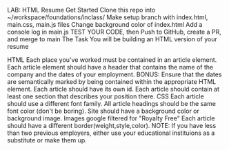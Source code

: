 LAB: HTML Resume
Get Started
Clone this repo into ~/workspace/foundations/inclass/
Make setup branch with index.html, main.css, main.js files
Change background color of index.html
Add a console log in main.js
TEST YOUR CODE, then Push to GitHub, create a PR, and merge to main
The Task
You will be building an HTML version of your resume

HTML
Each place you've worked must be contained in an article element.
Each article element should have a header that contains the name of the company and the dates of your employment. BONUS: Ensure that the dates are semantically marked by being contained within the appropriate HTML element.
Each article should have its own id.
Each article should contain at least one section that describes your position there.
CSS
Each article should use a different font family.
All article headings should be the same font color (don't be boring).
Site should have a background color or background image. Images google filtered for "Royalty Free"
Each article should have a different border(weight,style,color).
NOTE: If you have less than two previous employers, either use your educational instituions as a substitute or make them up.
